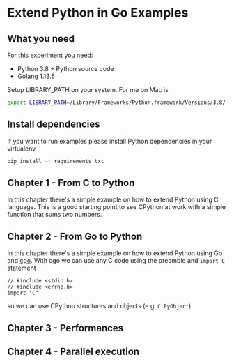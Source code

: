 # Extend Python in Go Examples

## What you need

For this experiment you need:

- Python 3.8 + Python source code
- Golang 1.13.5

Setup LIBRARY_PATH on your system. For me on Mac is

```sh
export LIBRARY_PATH=/Library/Frameworks/Python.framework/Versions/3.8/lib
```

## Install dependencies

If you want to run examples please install Python dependencies in your virtualenv

```sh
pip install -r requirements.txt
```

## Chapter 1 - From C to Python

In this chapter there's a simple example on how to extend Python using C language. This is a good starting point to see CPython at work with a simple function that sums two numbers.

## Chapter 2 - From Go to Python

In this chapter there's a simple example on how to extend Python using Go and [cgo](https://golang.org/cmd/cgo/). With cgo we can use any C code using the preamble and `import C` statement

    // #include <stdio.h>
    // #include <errno.h>
    import "C"

so we can use CPython structures and objects (e.g. `C.PyObject`)

## Chapter 3 - Performances

## Chapter 4 - Parallel execution
